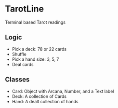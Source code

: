# TarotLine
Terminal based Tarot readings

## Logic
* Pick a deck: 78 or 22 cards
* Shuffle
* Pick a hand size: 3, 5, 7
* Deal cards

## Classes
* Card: Object with Arcana, Number, and a Text label
* Deck: A collection of Cards
* Hand: A dealt collection of hands
